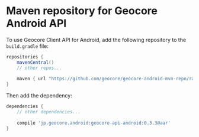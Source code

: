 # Maven repository for Geocore Android API

To use Geocore Client API for Android, add the following repository to the `build.gradle` file:
```groovy
repositories {
    mavenCentral()
    // other repos...
    
    maven { url "https://github.com/geocore/geocore-android-mvn-repo/raw/master/releases" }
}
```
Then add the dependency:
```groovy
dependencies {
    // other dependencies...
    
    compile 'jp.geocore.android:geocore-api-android:0.3.3@aar'
}
```
